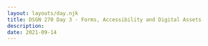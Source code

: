 ```yaml
---
layout: layouts/day.njk
title: DSGN 270 Day 3 - Forms, Accessibility and Digital Assets
description: 
date: 2021-09-14
---
```


